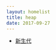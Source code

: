 ```yaml
---
layout: homelist
title: heap
date: 2017-09-27
---
```


* [新生代](/home/hotspot/run-time-data-area/heap/def-new-gen.html)
